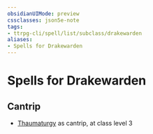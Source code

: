 ```yaml
---
obsidianUIMode: preview
cssclasses: json5e-note
tags:
- ttrpg-cli/spell/list/subclass/drakewarden
aliases:
- Spells for Drakewarden
---
```

# Spells for Drakewarden

## Cantrip

- [Thaumaturgy](Інструменти%20ДМ/CLI/spells/thaumaturgy-xphb.md "XPHB") as cantrip, at class level 3